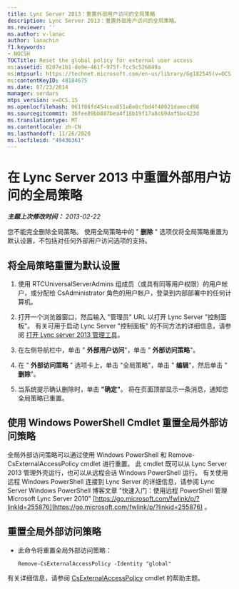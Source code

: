 ```yaml
---
title: Lync Server 2013：重置外部用户访问的全局策略
description: Lync Server 2013：重置外部用户访问的全局策略。
ms.reviewer: ''
ms.author: v-lanac
author: lanachin
f1.keywords:
- NOCSH
TOCTitle: Reset the global policy for external user access
ms:assetid: 8207e1b1-de9e-461f-975f-fcc5c526849a
ms:mtpsurl: https://technet.microsoft.com/en-us/library/Gg182545(v=OCS.15)
ms:contentKeyID: 48184675
ms.date: 07/23/2014
manager: serdars
mtps_version: v=OCS.15
ms.openlocfilehash: 061f86fd454cea851a8e8cfbd4f40921daeecd98
ms.sourcegitcommit: 36fee89bb887bea4f18b19f17a8c69daf5bc423d
ms.translationtype: MT
ms.contentlocale: zh-CN
ms.lasthandoff: 11/26/2020
ms.locfileid: "49436361"
---
```

# <a name="reset-the-global-policy-for-external-user-access-in-lync-server-2013"></a>在 Lync Server 2013 中重置外部用户访问的全局策略

<div data-xmlns="http://www.w3.org/1999/xhtml">

<div class="topic" data-xmlns="http://www.w3.org/1999/xhtml" data-msxsl="urn:schemas-microsoft-com:xslt" data-cs="https://msdn.microsoft.com/">

<div data-asp="https://msdn2.microsoft.com/asp">



</div>

<div id="mainSection">

<div id="mainBody">

<span> </span>

_**主题上次修改时间：** 2013-02-22_

您不能完全删除全局策略。 使用全局策略中的 " **删除** " 选项仅将全局策略重置为默认设置，不包括对任何外部用户访问选项的支持。

<div>

## <a name="to-reset-the-global-policy-to-the-default-settings"></a>将全局策略重置为默认设置

1.  使用 RTCUniversalServerAdmins 组成员（或具有同等用户权限）的用户帐户，或分配给 CsAdministrator 角色的用户帐户，登录到内部部署中的任何计算机。

2.  打开一个浏览器窗口，然后输入 "管理员" URL 以打开 Lync Server "控制面板"。 有关可用于启动 Lync Server "控制面板" 的不同方法的详细信息，请参阅 [打开 Lync server 2013 管理工具](lync-server-2013-open-lync-server-administrative-tools.md)。

3.  在左侧导航栏中，单击 " **外部用户访问**"，单击 " **外部访问策略**"。

4.  在 " **外部访问策略** " 选项卡上，单击 "全局策略"，单击 " **编辑**"，然后单击 " **删除**"。

5.  当系统提示确认删除时，单击 **"确定"**。 将在页面顶部显示一条消息，通知您全局策略已重置。

</div>

<div>

## <a name="resetting-the-global-external-access-policy-by-using-windows-powershell-cmdlets"></a>使用 Windows PowerShell Cmdlet 重置全局外部访问策略

全局外部访问策略可以通过使用 Windows PowerShell 和 Remove-CsExternalAccessPolicy cmdlet 进行重置。 此 cmdlet 既可以从 Lync Server 2013 管理外壳运行，也可以从远程会话 Windows PowerShell 运行。 有关使用远程 Windows PowerShell 连接到 Lync Server 的详细信息，请参阅 Lync Server Windows PowerShell 博客文章 "快速入门：使用远程 PowerShell 管理 Microsoft Lync Server 2010" [https://go.microsoft.com/fwlink/p/?linkId=255876](https://go.microsoft.com/fwlink/p/?linkid=255876) 。

<div>

## <a name="to-reset-the-global-external-access-policy"></a>重置全局外部访问策略

  - 此命令将重置全局外部访问策略：
    
        Remove-CsExternalAccessPolicy -Identity "global"

</div>

有关详细信息，请参阅 [CsExternalAccessPolicy](https://docs.microsoft.com/powershell/module/skype/Remove-CsExternalAccessPolicy) cmdlet 的帮助主题。

</div>

</div>

<span> </span>

</div>

</div>

</div>

